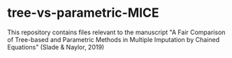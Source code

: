 # tree-vs-parametric-MICE
This repository contains files relevant to the manuscript "A Fair Comparison of Tree-based and Parametric Methods in Multiple Imputation by Chained Equations" (Slade &amp; Naylor, 2019)
